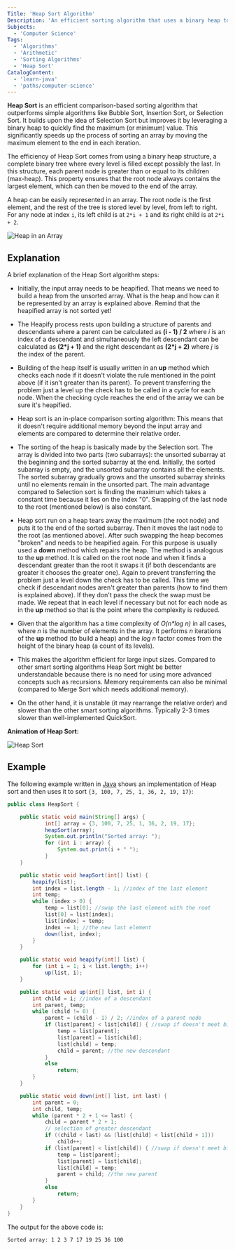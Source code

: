 ```yaml
---
Title: 'Heap Sort Algorithm'
Description: 'An efficient sorting algorithm that uses a binary heap to sort an array in O(n log n) time.'
Subjects:
  - 'Computer Science'
Tags:
  - 'Algorithms'
  - 'Arithmetic'
  - 'Sorting Algorithms'
  - 'Heap Sort'
CatalogContent:
  - 'learn-java'
  - 'paths/computer-science'
---
```


**Heap Sort** is an efficient comparison-based sorting algorithm that outperforms simple algorithms like Bubble Sort, Insertion Sort, or Selection Sort. It builds upon the idea of Selection Sort but improves it by leveraging a binary heap to quickly find the maximum (or minimum) value. This significantly speeds up the process of sorting an array by moving the maximum element to the end in each iteration.

The efficiency of Heap Sort comes from using a binary heap structure, a complete binary tree where every level is filled except possibly the last. In this structure, each parent node is greater than or equal to its children (max-heap). This property ensures that the root node always contains the largest element, which can then be moved to the end of the array.

A heap can be easily represented in an array. The root node is the first element, and the rest of the tree is stored level by level, from left to right. For any node at index `i`, its left child is at `2*i + 1` and its right child is at `2*i + 2`.

![Heap in an Array](https://raw.githubusercontent.com/Codecademy/docs/main/media/heap_in_array.jpg)

## Explanation

A brief explanation of the Heap Sort algorithm steps:

- Initially, the input array needs to be heapified. That means we need to build a heap from the unsorted array. What is the heap and how can it be represented by an array is explained above. Remind that the heapified array is not sorted yet!

- The Heapify process rests upon building a structure of parents and descendants where a parent can be calculated as **(i - 1) / 2** where _i_ is an index of a descendant and simultaneously the left descendant can be calculated as **(2\*j + 1)** and the right descendant as **(2\*j + 2)** where _j_ is the index of the parent.

- Building of the heap itself is usually written in an **up** method which checks each node if it doesn't violate the rule mentioned in the point above (if it isn't greater than its parent). To prevent transferring the problem just a level up the check has to be called in a cycle for each node. When the checking cycle reaches the end of the array we can be sure it's heapified.

- Heap sort is an in-place comparison sorting algorithm: This means that it doesn't require additional memory beyond the input array and elements are compared to determine their relative order.

- The sorting of the heap is basically made by the Selection sort. The array is divided into two parts (two subarrays): the unsorted subarray at the beginning and the sorted subarray at the end. Initially, the sorted subarray is empty, and the unsorted subarray contains all the elements. The sorted subarray gradually grows and the unsorted subarray shrinks until no elements remain in the unsorted part. The main advantage compared to Selection sort is finding the maximum which takes a constant time because it lies on the index "0". Swapping of the last node to the root (mentioned below) is also constant.

- Heap sort run on a heap tears away the maximum (the root node) and puts it to the end of the sorted subarray. Then it moves the last node to the root (as mentioned above). After such swapping the heap becomes "broken" and needs to be heapified again. For this purpose is usually used a **down** method which repairs the heap. The method is analogous to the **up** method. It is called on the root node and when it finds a descendant greater than the root it swaps it (if both descendants are greater it chooses the greater one). Again to prevent transferring the problem just a level down the check has to be called. This time we check if descendant nodes aren't greater than parents (how to find them is explained above). If they don't pass the check the swap must be made. We repeat that in each level if necessary but not for each node as in the **up** method so that is the point where the complexity is reduced.

- Given that the algorithm has a time complexity of _O(n\*log n)_ in all cases, where _n_ is the number of elements in the array. It performs _n_ iterations of the **up** method (to build a heap) and the _log n_ factor comes from the height of the binary heap (a count of its levels).

- This makes the algorithm efficient for large input sizes. Compared to other smart sorting algorithms Heap Sort might be better understandable because there is no need for using more advanced concepts such as recursions. Memory requirements can also be minimal (compared to Merge Sort which needs additional memory).

- On the other hand, it is unstable (it may rearrange the relative order) and slower than the other smart sorting algorithms. Typically 2-3 times slower than well-implemented QuickSort.

**Animation of Heap Sort:**

![Heap Sort](https://raw.githubusercontent.com/Codecademy/docs/main/media/heap_sort_animation.gif)

## Example

The following example written in [Java](https://www.codecademy.com/learn/learn-java) shows an implementation of Heap sort and then uses it to sort `{3, 100, 7, 25, 1, 36, 2, 19, 17}`:

```java
public class HeapSort {

    public static void main(String[] args) {
            int[] array = {3, 100, 7, 25, 1, 36, 2, 19, 17};
            heapSort(array);
            System.out.println("Sorted array: ");
            for (int i : array) {
                System.out.print(i + " ");
            }
    }

    public static void heapSort(int[] list) {
        heapify(list);
        int index = list.length - 1; //index of the last element
        int temp;
        while (index > 0) {
            temp = list[0]; //swap the last element with the root
            list[0] = list[index];
            list[index] = temp;
            index -= 1; //the new last element
            down(list, index);
        }
    }

    public static void heapify(int[] list) {
        for (int i = 1; i < list.length; i++)
            up(list, i);
    }

    public static void up(int[] list, int i) {
        int child = i; //index of a descendant
        int parent, temp;
        while (child != 0) {
            parent = (child - 1) / 2; //index of a parent node
            if (list[parent] < list[child]) { //swap if doesn't meet binary heap properties
                temp = list[parent];
                list[parent] = list[child];
                list[child] = temp;
                child = parent; //the new descendant
            }
            else
                return;
        }
    }

    public static void down(int[] list, int last) {
        int parent = 0;
        int child, temp;
        while (parent * 2 + 1 <= last) {
            child = parent * 2 + 1;
            // selection of greater descendant
            if ((child < last) && (list[child] < list[child + 1]))
                child++;
            if (list[parent] < list[child]) { //swap if doesn't meet binary heap properties
                temp = list[parent];
                list[parent] = list[child];
                list[child] = temp;
                parent = child; //the new parent
            }
            else
                return;
        }
    }
}
```

The output for the above code is:

```shell
Sorted array: 1 2 3 7 17 19 25 36 100
```
